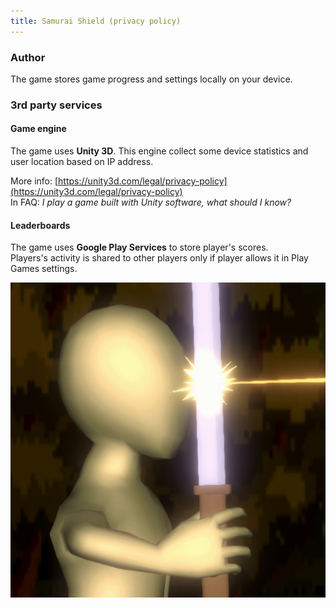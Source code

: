```yaml
---
title: Samurai Shield (privacy policy)
---
```


### Author
The game stores game progress and settings locally on your device.

### 3rd party services

#### Game engine
The game uses **Unity 3D**. This engine collect some device statistics and user location based on IP address.

More info: [https://unity3d.com/legal/privacy-policy](https://unity3d.com/legal/privacy-policy)  
In FAQ: *I play a game built with Unity software, what should I know?*

#### Leaderboards
The game uses **Google Play Services** to store player's scores.  
Players's activity is shared to other players only if player allows it in Play Games settings.


![Samurai Shield icon](/images/SShield_AppIcon.png)
